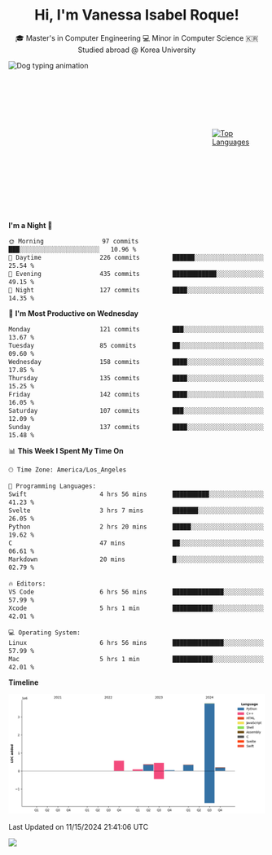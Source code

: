 <h1 align="center">Hi, I'm Vanessa Isabel Roque!</h1>

<p align="center"> 🎓 Master's in Computer Engineering 💻 Minor in Computer Science 🇰🇷 Studied abroad @ Korea University <br></p>
<div style="display: flex; justify-content: center; align-items: center;">
  <img src="https://cdn.dribbble.com/users/859807/screenshots/6284055/benny_typing_1.gif" width="400" height="300" alt="Dog typing animation">
  <a href="https://github.com/anuraghazra/github-readme-stats">
    <img src="https://github-readme-stats.vercel.app/api/top-langs/?username=vroque19" alt="Top Languages" width="400" height="300">
  </a>
</div>

 
<!--START_SECTION:waka-->
**I'm a Night 🦉** 

```text
🌞 Morning                97 commits          ███░░░░░░░░░░░░░░░░░░░░░░   10.96 % 
🌆 Daytime                226 commits         ██████░░░░░░░░░░░░░░░░░░░   25.54 % 
🌃 Evening                435 commits         ████████████░░░░░░░░░░░░░   49.15 % 
🌙 Night                  127 commits         ████░░░░░░░░░░░░░░░░░░░░░   14.35 % 
```
📅 **I'm Most Productive on Wednesday** 

```text
Monday                   121 commits         ███░░░░░░░░░░░░░░░░░░░░░░   13.67 % 
Tuesday                  85 commits          ██░░░░░░░░░░░░░░░░░░░░░░░   09.60 % 
Wednesday                158 commits         ████░░░░░░░░░░░░░░░░░░░░░   17.85 % 
Thursday                 135 commits         ████░░░░░░░░░░░░░░░░░░░░░   15.25 % 
Friday                   142 commits         ████░░░░░░░░░░░░░░░░░░░░░   16.05 % 
Saturday                 107 commits         ███░░░░░░░░░░░░░░░░░░░░░░   12.09 % 
Sunday                   137 commits         ████░░░░░░░░░░░░░░░░░░░░░   15.48 % 
```


📊 **This Week I Spent My Time On** 

```text
🕑︎ Time Zone: America/Los_Angeles

💬 Programming Languages: 
Swift                    4 hrs 56 mins       ██████████░░░░░░░░░░░░░░░   41.23 % 
Svelte                   3 hrs 7 mins        ███████░░░░░░░░░░░░░░░░░░   26.05 % 
Python                   2 hrs 20 mins       █████░░░░░░░░░░░░░░░░░░░░   19.62 % 
C                        47 mins             ██░░░░░░░░░░░░░░░░░░░░░░░   06.61 % 
Markdown                 20 mins             █░░░░░░░░░░░░░░░░░░░░░░░░   02.79 % 

🔥 Editors: 
VS Code                  6 hrs 56 mins       ██████████████░░░░░░░░░░░   57.99 % 
Xcode                    5 hrs 1 min         ███████████░░░░░░░░░░░░░░   42.01 % 

💻 Operating System: 
Linux                    6 hrs 56 mins       ██████████████░░░░░░░░░░░   57.99 % 
Mac                      5 hrs 1 min         ███████████░░░░░░░░░░░░░░   42.01 % 
```

**Timeline**

![Lines of Code chart](https://raw.githubusercontent.com/vroque19/vroque19/main/assets/bar_graph.png)


 Last Updated on 11/15/2024 21:41:06 UTC
<!--END_SECTION:waka-->
![](https://komarev.com/ghpvc/?username=vroque19&color=b2a3dc&style=flat-square)
